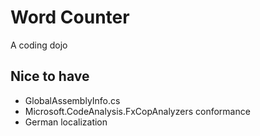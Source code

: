 # Word Counter

A coding dojo

## Nice to have

- GlobalAssemblyInfo.cs
- Microsoft.CodeAnalysis.FxCopAnalyzers conformance
- German localization